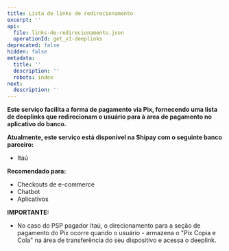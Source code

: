 ```yaml
---
title: Lista de links de redirecionamento
excerpt: ''
api:
  file: links-de-redirecionamento.json
  operationId: get_v1-deeplinks
deprecated: false
hidden: false
metadata:
  title: ''
  description: ''
  robots: index
next:
  description: ''
---
```

**Este serviço facilita a forma de pagamento via Pix, fornecendo uma lista de deeplinks que redirecionam o usuário para à area de pagamento no aplicativo do banco.**

**Atualmente, este serviço está disponível na Shipay com o seguinte banco parceiro:**

- Itaú

**Recomendado para:**

- Checkouts de e-commerce
- Chatbot
- Aplicativos

**IMPORTANTE:**

- No caso do PSP pagador Itaú, o direcionamento para a seção de pagamento do Pix ocorre quando o usuário    - armazena o "Pix Copia e Cola" na área de transferência do seu dispositivo e acessa o deeplink.